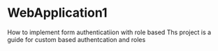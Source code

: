 # WebApplication1
How to implement form authenticatiion with role based 
Ths project is a guide for custom based authentcation and roles
